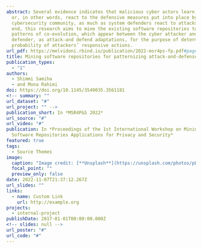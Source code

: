 ```yaml
---
abstract: Several evidence indicates that malicious cyber actors learn, adapt,
  or, in other words, react to the defensive measures put into place by the
  cybersecurity community, as much as system defenders react to attacks. To this
  end, this research aims to mine the existing software repositories to document
  patterns of co-evolution, which appear between the cyber attacker and
  defender, as attack-and defend adaptations, for the purpose of determining the
  probability of attackers’ responsive actions.
url_pdf: https://melvidoni.rbind.io/publication/2022-msr4ps-fp.pdf#page=7
title: Mining software repositories for patternizing attack-and-defense co-evolution
publication_types:
  - "1"
authors:
  - Shimmi Samiha
  - and Mona Rahimi
doi: https://doi.org/10.1145/3549035.3561181
<!-- summary: ""
url_dataset: "#"
url_project: "" -->
publication_short: In *MSR4P&S 2022*
url_source: "#"
url_video: "#"
publication: In *Proceedings of the 1st International Workshop on Mining
  Software Repositories Applications for Privacy and Security*
featured: true
tags:
  - Source Themes
image:
  caption: "Image credit: [**Unsplash**](https://unsplash.com/photos/pLCdAaMFLTE)"
  focal_point: ""
  preview_only: false
date: 2022-11-07T21:37:12.267Z
url_slides: ""
links:
  - name: Custom Link
    url: http://example.org
projects:
  - internal-project
publishDate: 2017-01-01T00:00:00.000Z
<!-- slides: null -->
url_poster: "#"
url_code: "#"
---
```

